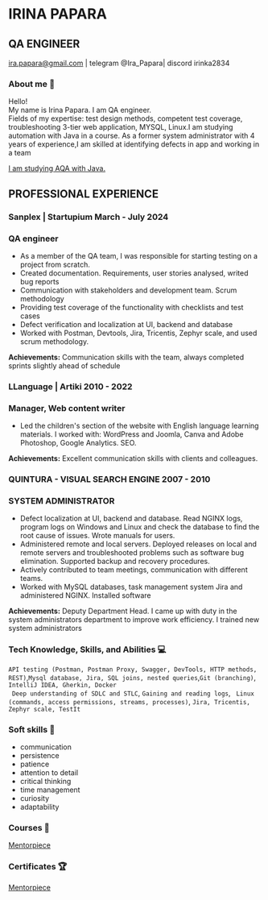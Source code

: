 # IRINA PAPARA

## QA ENGINEER
ira.papara@gmail.com | telegram @Ira_Papara| discord irinka2834 

### About me :wave:
Hello! 
<br>
My name is Irina Papara. I am QA engineer. <br>
Fields of my expertise: test design methods, competent test coverage, troubleshooting 3-tier web application, MYSQL, Linux.I am studying automation with Java in a course. As a former system administrator with 4 years of experience,I am skilled at identifying defects in app and working in a team

[I am studying AQA with Java.](https://github.com/irapapara/FirstJavaProject/tree/master/src)
<br>

## PROFESSIONAL EXPERIENCE

### Sanplex | Startupium                                   March - July 2024
### QA engineer

* As a member of the QA team, I was responsible for starting testing on a project from scratch.
* Created documentation. Requirements, user stories analysed, writed bug reports 
* Communication with stakeholders and development team. Scrum methodology
* Providing test coverage of the functionality with checklists and test cases
* Defect verification  and localization at UI, backend and database
* Worked with Postman, Devtools, Jira, Tricentis, Zephyr scale, and used scrum methodology.
  
**Achievements:** Communication skills with the team, always completed sprints slightly ahead of schedule

### LLanguage | Artiki	2010 - 2022
### Manager, Web content writer
* Led the children's section of the website with English language learning materials. I worked with: WordPress and Joomla, Canva and Adobe Photoshop, Google Analytics. SEO.
  
**Achievements:** Excellent communication skills with clients and colleagues. 


### QUINTURA - VISUAL SEARCH ENGINE 2007 - 2010
### SYSTEM ADMINISTRATOR 
* Defect localization at UI, backend and database. Read NGINX logs, program logs on Windows and Linux  and check the database to find the root cause of  issues. Wrote manuals for users.
* Administered remote and local servers. Deployed releases on local and remote servers and troubleshooted problems such as software bug elimination. Supported  backup and recovery procedures.
* Actively contributed to team meetings, communication with different teams.
* Worked with MySQL databases, task management system Jira and administered NGINX. Installed software
  
**Achievements:** Deputy Department Head. I came up with duty in the system administrators department to improve work efficiency. I trained new system administrators
  
  

  
### Tech Knowledge, Skills, and Abilities :computer:
``API testing (Postman, Postman Proxy, Swagger, DevTools, HTTP methods, REST)``,``Mysql database, Jira, SQL joins, nested queries``,``Git (branching)``,`` IntelliJ IDEA, Gherkin, Docker`` <br>
`` Deep understanding of SDLC and STLC``,  ``Gaining and reading logs``, `` Linux (commands, access permissions, streams, processes)``, ``Jira, Tricentis, Zephyr scale, TestIt``


### Soft skills :file_folder:
* communication
* persistence
* patience
* attention to detail
* critical thinking
* time management
* curiosity
* adaptability

### Courses :notebook:
 
[Mentorpiece](https://github.com/irapapara/Mentorpiece/tree/main)

### Certificates :trophy:
[Mentorpiece](https://github.com/irapapara/Portfolio/blob/main/Certificates/Sertificate%20Mentorpiece.pdf)

